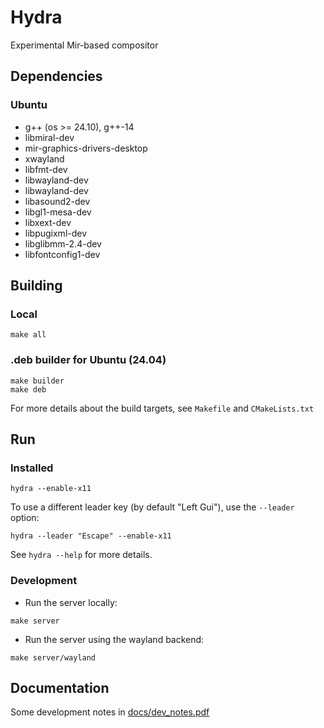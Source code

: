 Hydra
====

Experimental Mir-based compositor

## Dependencies
### Ubuntu
- g++ (os >= 24.10), g++-14
- libmiral-dev
- mir-graphics-drivers-desktop
- xwayland
- libfmt-dev
- libwayland-dev
- libwayland-dev
- libasound2-dev
- libgl1-mesa-dev
- libxext-dev
- libpugixml-dev
- libglibmm-2.4-dev
- libfontconfig1-dev

## Building
### Local
```
make all
```

### .deb builder for Ubuntu (24.04)
```
make builder
make deb
```

For more details about the build targets, see `Makefile` and `CMakeLists.txt`

## Run
### Installed
```
hydra --enable-x11
```
To use a different leader key (by default "Left Gui"), use the `--leader` option:
```
hydra --leader "Escape" --enable-x11
```

See `hydra --help` for more details.

### Development
- Run the server locally:
```
make server
```

- Run the server using the wayland backend:
```
make server/wayland
```
## Documentation
Some development notes in [docs/dev_notes.pdf](docs/dev_notes.pdf)
